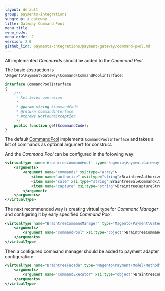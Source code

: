 ```yaml
---
layout: default
group: payments-integrations
subgroup: p_gateway
title: Gateway Command Pool
menu_title: 
menu_node: 
menu_order: 2
version: 2.0
github_link: payments-integrations/payment-gateway/command-pool.md
---
```


All implemented _Commands_ should be added to the _Command Pool_.

The basic abstraction is `\Magento\Payment\Gateway\Command\CommandPoolInterface`:

```php
interface CommandPoolInterface
{
    /**
     * Retrieves operation
     *
     * @param string $commandCode
     * @return CommandInterface
     * @throws NotFoundException
     */
    public function get($commandCode);
}
```


The default [CommandPool]({{site.mage2000url}}app/code/Magento/Payment/Gateway/Command/CommandPool.php)
implements `CommandPoolInterface` and takes a list of commands as optional argument for construct.

And the _Command Pool_ can be configured in the following way:

```xml
<virtualType name="BraintreeCommandPool" type="Magento\Payment\Gateway\Command\CommandPool">
    <arguments>
        <argument name="commands" xsi:type="array">
            <item name="authorize" xsi:type="string">BraintreeAuthorizeCommand</item>
            <item name="sale" xsi:type="string">BraintreeSaleCommand</item>
            <item name="capture" xsi:type="string">BraintreeCaptureStrategyCommand</item>
        </argument>
    </arguments>
</virtualType>
```

The next recommended way is creating virtual type for _Command Manager_ and configuring it by early specified _Command Pool_:

```xml
<virtualType name="BraintreeCommandManager" type="Magento\Payment\Gateway\Command\CommandManager">
    <arguments>
        <argument name="commandPool" xsi:type="object">BraintreeCommandPool</argument>   
    </arguments>
</virtualType>
```

Then a configured command manager should be added to payment adapter configuration:

```xml
<virtualType name="BraintreeFacade" type="Magento\Payment\Model\Method\Adapter">
    <arguments>
        <argument name="commandExecutor" xsi:type="object">BraintreeCommandManager</argument>
    </arguments>
</virtualType>
```